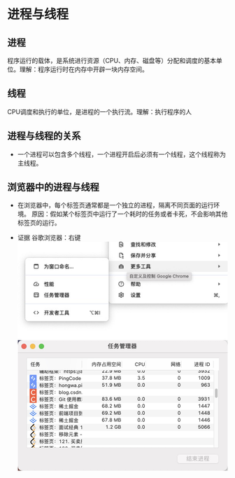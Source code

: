 # 进程与线程

## 进程

程序运行的载体，是系统进行资源（CPU、内存、磁盘等）分配和调度的基本单位。理解：程序运行时在内存中开辟一块内存空间。

## 线程

CPU调度和执行的单位，是进程的一个执行流。理解：执行程序的人

## 进程与线程的关系

- 一个进程可以包含多个线程，一个进程开启后必须有一个线程，这个线程称为主线程。

## 浏览器中的进程与线程

- 在浏览器中，每个标签页通常都是一个独立的进程，隔离不同页面的运行环境。
原因：假如某个标签页中运行了一个耗时的任务或者卡死，不会影响其他标签页的运行。

- 证据
  谷歌浏览器：右键![img](./img/谷歌浏览器-任务管理器-引导.jpg)
![img](./img/谷歌浏览器-多线程.jpg)